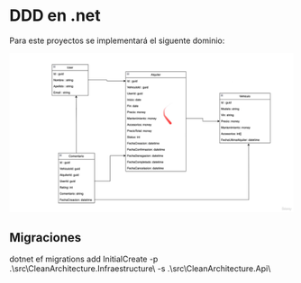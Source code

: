 # DDD en .net

Para este proyectos se implementará el siguente dominio:

![alt text](er.png)


## Migraciones

dotnet ef migrations add InitialCreate -p .\src\CleanArchitecture.Infraestructure\ -s .\src\CleanArchitecture.Api\